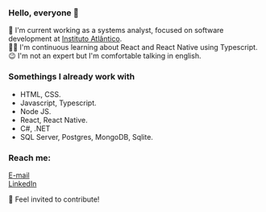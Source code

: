 ### Hello, everyone 👋

 🔧 I'm current working as a systems analyst, focused on software development at <a href="https://www.atlantico.com.br/">Instituto Atlântico</a>.  
 👨‍💻 I'm continuous learning about React and React Native using Typescript.   
 😉 I'm not an expert but I'm comfortable talking in english.   
 
 
### Somethings I already work with
- HTML, CSS.
- Javascript, Typescript.
- Node JS. 
- React, React Native.
- C#, .NET
- SQL Server, Postgres, MongoDB, Sqlite.

### Reach me: 
 <a href="jerry.castro96@outlook.com"> E-mail </a>  
 <a href="https://www.linkedin.com/in/jerry-macedo-castro/"> LinkedIn </a>   
 
 🤘 Feel invited to contribute! 
